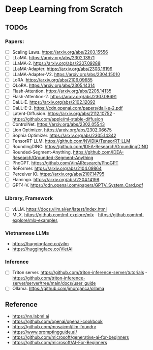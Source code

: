 # Deep Learning from Scratch

## TODOs
### Papers:
- [ ] Scaling Laws. https://arxiv.org/abs/2203.15556
- [ ] LLaMA. https://arxiv.org/abs/2302.13971
- [ ] LLaMA-2. https://arxiv.org/abs/2307.09288
- [ ] LLaMA-Adapter. https://arxiv.org/abs/2303.16199
- [ ] LLaMA-Adapter-V2. https://arxiv.org/abs/2304.15010
- [ ] LoRA. https://arxiv.org/abs/2106.09685
- [ ] QLoRA. https://arxiv.org/abs/2305.14314
- [ ] Flash-Attention. https://arxiv.org/abs/2205.14135
- [ ] Flash-Attention-2. https://arxiv.org/abs/2307.08691
- [ ] DaLL-E. https://arxiv.org/abs/2102.12092
- [ ] DaLL-E-2. https://cdn.openai.com/papers/dall-e-2.pdf
- [ ] Latent-Diffusion. https://arxiv.org/abs/2112.10752 - https://github.com/apple/ml-stable-diffusion
- [ ] ControlNet. https://arxiv.org/abs/2302.05543
- [ ] Lion Optimizer. https://arxiv.org/abs/2302.06675
- [ ] Sophia Optimizer. https://arxiv.org/abs/2305.14342
- [ ] TensorRT-LLM. https://github.com/NVIDIA/TensorRT-LLM
- [ ] RoundingDINO. https://github.com/IDEA-Research/GroundingDINO
- [ ] Rounded-Segment-Anything. https://github.com/IDEA-Research/Grounded-Segment-Anything
- [ ] PhoGPT. https://github.com/VinAIResearch/PhoGPT 
- [ ] RoFormer. https://arxiv.org/abs/2104.09864
- [ ] Perceiver IO. https://arxiv.org/abs/2107.14795
- [ ] Flamingo. https://arxiv.org/abs/2204.14198
- [ ] GPT4-V. https://cdn.openai.com/papers/GPTV_System_Card.pdf

### Library, Framework
- [ ] vLLM. https://docs.vllm.ai/en/latest/index.html
- [ ] MLX. https://github.com/ml-explore/mlx - https://github.com/ml-explore/mlx-examples

### Vietnamese LLMs
- https://huggingface.co/vilm
- https://huggingface.co/VietAI

### Inference
- [ ] Triton server. https://github.com/triton-inference-server/tutorials - https://github.com/triton-inference-server/server/tree/main/docs/user_guide
- [ ] Ollama. https://github.com/jmorganca/ollama

## Reference
- https://nn.labml.ai
- https://github.com/openai/openai-cookbook
- https://github.com/mosaicml/llm-foundry
- https://www.promptingguide.ai/
- https://github.com/microsoft/generative-ai-for-beginners
- https://github.com/microsoft/AI-For-Beginners